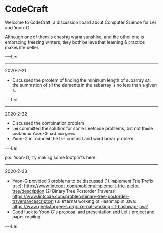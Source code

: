 # CodeCraft
Welcome to CodeCraft, a discussion board about Computer Science for Lei and Yoon-G.

Although one of them is chasing warm sunshine, and the other one is embracing freezing winters, they both believe that learning & practice makes life better.

---Lei
___________________________________
2020-2-21
* Discussed the problem of finding the minimum length of subarray s.t. the summation of all the elements in the subarray is no less than a given s.

---Lei

-----------------------------------
2020-2-22
* Discussed the combination problem
* Lei committed the solution for some Leetcode problems, but not those problems Yoon-G had assigned
* Yoon-G introduced the trie concept and word break problem

---Lei

p.s. Yoon-G, try making some footprints here.

-----------------------------------
2020-2-23
* Yoon-G provided 3 problems to be discussed
	(1) Implement Trie(Prefix tree): https://www.lintcode.com/problem/implement-trie-prefix-tree/description
	(2) Binary Tree Postorder Traversal: https://www.lintcode.com/problem/binary-tree-postorder-traversal/description
	(3) Internal working of Hashmap in Java: https://www.geeksforgeeks.org/internal-working-of-hashmap-java/
* Good luck to Yoon-G's proposal and presentation and Lei's project and paper reading!

---Lei

